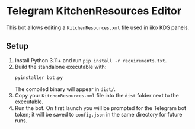 # Telegram KitchenResources Editor

This bot allows editing a `KitchenResources.xml` file used in iiko KDS panels.

## Setup
1. Install Python 3.11+ and run `pip install -r requirements.txt`.
2. Build the standalone executable with:
   ```bash
   pyinstaller bot.py
   ```
   The compiled binary will appear in `dist/`.
3. Copy your `KitchenResources.xml` file into the `dist` folder next to the
   executable.
4. Run the bot. On first launch you will be prompted for the Telegram bot token;
   it will be saved to `config.json` in the same directory for future runs.
